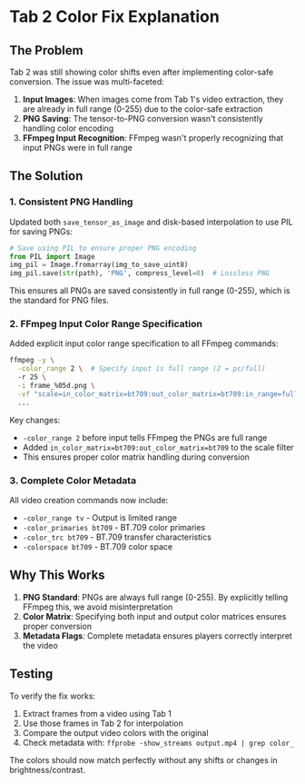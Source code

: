 # Tab 2 Color Fix Explanation

## The Problem

Tab 2 was still showing color shifts even after implementing color-safe conversion. The issue was multi-faceted:

1. **Input Images**: When images come from Tab 1's video extraction, they are already in full range (0-255) due to the color-safe extraction
2. **PNG Saving**: The tensor-to-PNG conversion wasn't consistently handling color encoding
3. **FFmpeg Input Recognition**: FFmpeg wasn't properly recognizing that input PNGs were in full range

## The Solution

### 1. Consistent PNG Handling

Updated both `save_tensor_as_image` and disk-based interpolation to use PIL for saving PNGs:

```python
# Save using PIL to ensure proper PNG encoding
from PIL import Image
img_pil = Image.fromarray(img_to_save_uint8)
img_pil.save(str(path), 'PNG', compress_level=0)  # Lossless PNG
```

This ensures all PNGs are saved consistently in full range (0-255), which is the standard for PNG files.

### 2. FFmpeg Input Color Range Specification

Added explicit input color range specification to all FFmpeg commands:

```bash
ffmpeg -y \
  -color_range 2 \  # Specify input is full range (2 = pc/full)
  -r 25 \
  -i frame_%05d.png \
  -vf "scale=in_color_matrix=bt709:out_color_matrix=bt709:in_range=full:out_range=limited,format=yuv420p" \
  ...
```

Key changes:
- `-color_range 2` before input tells FFmpeg the PNGs are full range
- Added `in_color_matrix=bt709:out_color_matrix=bt709` to the scale filter
- This ensures proper color matrix handling during conversion

### 3. Complete Color Metadata

All video creation commands now include:
- `-color_range tv` - Output is limited range
- `-color_primaries bt709` - BT.709 color primaries
- `-color_trc bt709` - BT.709 transfer characteristics
- `-colorspace bt709` - BT.709 color space

## Why This Works

1. **PNG Standard**: PNGs are always full range (0-255). By explicitly telling FFmpeg this, we avoid misinterpretation
2. **Color Matrix**: Specifying both input and output color matrices ensures proper conversion
3. **Metadata Flags**: Complete metadata ensures players correctly interpret the video

## Testing

To verify the fix works:

1. Extract frames from a video using Tab 1
2. Use those frames in Tab 2 for interpolation
3. Compare the output video colors with the original
4. Check metadata with: `ffprobe -show_streams output.mp4 | grep color_`

The colors should now match perfectly without any shifts or changes in brightness/contrast.